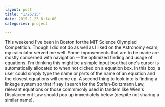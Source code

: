 ```yaml
---
layout: post
title: "1/25/15"
date: 2015-1-25 8:14:00
categories: project

---
```

This weekend I've been in Boston for the MIT Science Olympiad Competition. Though I did not do as well as I liked on the Astronomy exam, my calculator served me well. Some improvements that are to be made are mostly concerned with navigation -- the optimized finding and usage of equations. I'm thinking this might be a simple input box that one's cursor is automatically allocated to when not clicked on a equation box. In this box, a user could simply type the name or parts of the name of an equation and the closest equations will come up. A second thing to look into is finding a linkage system so that if say I search for the Stefan-Boltzmann Law, relevant equations or those commmonly used in tandem like Wien's Displacement Law should pop up immediately below (despite not sharing a similar name).
